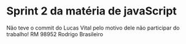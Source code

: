 # Sprint 2 da matéria de javaScript
Não teve o commit do Lucas Vital pelo motivo dele não participar do trabalho!
RM 98952 Rodrigo Brasileiro
